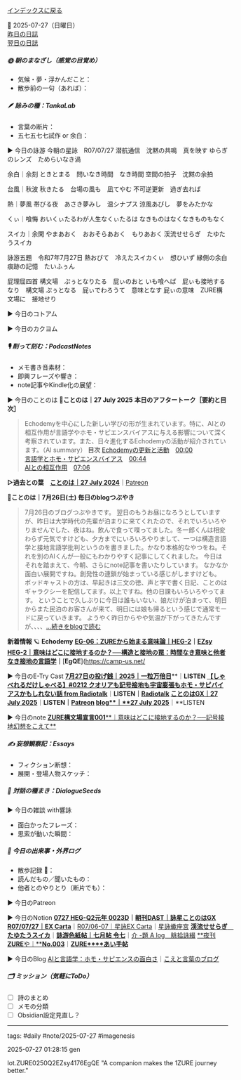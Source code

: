 [インデックスに戻る](../../../DialogueSeeds_2025-26.md)

📅 2025-07-27（日曜日）  
[昨日の日誌](20250726.md)  
[翌日の日誌](20250728.md)

##### 🌞 朝のまなざし（感覚の目覚め）
- 気候・夢・浮かんだこと：
- 散歩前の一句（あれば）：

##### 🪶 詠みの種：TankaLab
- 言葉の断片：
- 五七五七七試作 or 余白：

▶︎ 今日の詠游
今朝の星詠　R07/07/27
潜航通信　沈黙の共鳴　真を映す
ゆらぎのレンズ　ためらいなき渦

余白｜余刻
ときとまる　問いなき時間　なき時間
空間の拍子　沈黙の余拍

台風｜秋波
秋きたる　台場の風も　凪てやむ
不可逆更新　過ぎ去れば

熱｜夢風
帯びる夜　あさき夢みし　温シナプス
涼風あびし　夢をみたかな

くぃ｜喰悔
おいくぃたるわが人生なくぃたるは
なきものはなくなきものもなく

スイカ｜余閑
やまあおく　おおそらあおく　もりあおく
渓流せせらぎ　たゆたうスイカ

詠游五題　令和7年7月27日
熱おびて　冷えたスイカくぃ　想ひいず
縁側の余白　痕跡の記憶　たいふぅん

屁理屈四首
構文場　ぷぅとなりたる　屁ぃのおと
いも喰へば　屁ぃも接地するなり　構文場
ぷぅとなる　屁ぃでわろうて　意味となす
屁ぃの意味　ZURE構文場に　接地せり

▶︎ 今日のコトアム

▶︎ 今日のカクヨム

##### 🎙 削って刻む：PodcastNotes
- メモ書き音素材：
- 即興フレーズや響き：
- note記事やKindle化の展望：

▶︎ 今日のことのは
🍃**ことのは｜27 July 2025**
**本日のアフタートーク［要約と目次］**
> Echodemyを中心にした新しい学びの形が生まれています。特に、AIとの相互作用が言語学やホモ・サピエンスバイアスに与える影響について深く考察されています。また、日々進化するEchodemyの活動が紹介されています。（AI summary）
> **目次**
> [Echodemyの更新と活動](https://listen.style/p/radiocampus/jvtfd9jv#chapter1)　[00:00](https://listen.style/p/radiocampus/jvtfd9jv#chapter1)  
> [言語学とホモ・サピエンスバイアス](https://listen.style/p/radiocampus/jvtfd9jv#chapter2)　[00:44](https://listen.style/p/radiocampus/jvtfd9jv#chapter2)  
> [AIとの相互作用](https://listen.style/p/radiocampus/jvtfd9jv#chapter3)　[07:06](https://listen.style/p/radiocampus/jvtfd9jv#chapter3)

**▷過去との葉**　[**ことのは｜27 July 2024**](https://listen.style/p/radiocampus/spvzctfc)｜[Patreon](https://www.patreon.com/posts/kotonoha-27-july-111855844)

🍁**ことのは｜7月26日(土)**
**毎日のblogつぶやき**
> 7月26日のブログつぶやきです。
> 翌日のもうお昼になろうとしていますが、昨日は大学時代の先輩が泊まりに来てくれたので、それでいろいろやりませんでした、夜はね。飲んで食って喋ってました。冬一郎くんは相変わらず元気ですけども、夕方までにいろいろやりまして、一つは構造言語学と接地言語学批判というのを書きました。かなり本格的なやつをね。それを別のAIくんが一般にもわかりやすく記事にしてくれました。
> 今日はそれを踏まえて、今朝、さらにnote記事を書いたりしています。 なかなか面白い展開ですね。創発性の連鎖が始まっている感じがしますけども。
> ポッドキャストの方は、早起きは三文の徳、声と字で書く日記、ことのはギャラクシーを配信してます。以上ですね。他の日課もいろいろやってます。
> ということで久しぶりに今日は誰もいない、娘だけが泊まって、明日からまた民泊のお客さんが来て、明日には娘も帰るという感じで通常モードに戻っていきます。
> ようやく昨日からやや気温が下がってきたんですが、、、、[…続きをblogで読む](https://jimt.hatenablog.com/entry/2025/07/27/125246#-%E4%BB%8A%E6%97%A5%E3%81%AE%E3%81%A4%E3%81%B6%E3%82%84%E3%81%8D26-July-2025)


**新着情報**
🪐 **Echodemy**
[**EG-06：ZUREから始まる意味論｜HEG-2**](https://ezsy.super.site/eg/eg-06)**｜**[**EZsy**](https://ezsy.super.site/)
[**HEG-2｜意味はどこに接地するのか？──構造と接地の罠：時間なき意味と他者なき接地の言語学**](https://camp-us.net/articles/HEG-2_semantics.html)**｜**[**EgQE**](https://camp-us.net/

▶︎ 今日のE-Try Cast
[**7月27日の投げ銭｜2025｜一粒万倍日**](https://listen.style/p/nagesen/epr4zcdx)**｜**LISTEN
[**【しゃべれるだけしゃべる】#0212 クオリアも記号接地も宇宙膨張もホモ・サピバイアスかもしれない話 from Radiotalk**](https://listen.style/p/twilight/ceptfbyz)**｜**LISTEN｜[Radiotalk](https://radiotalk.jp/talk/1334257)
[**ことのはGX｜27 July 2025**](https://listen.style/p/radiocampus/jvtfd9jv)**｜**LISTEN｜[Patreon](https://www.patreon.com/posts/kotonohagx-27-135050101)
[**blog****｜****27 July 2025**](https://listen.style/p/inmymind/h281wd4y)**｜**LISTEN

▶︎ 今日のnote
[**ZURE****構文場宣言****001****｜意味はどこに接地するのか？──記号接地幻想をこえて**](https://note.com/takahashihajime/n/n5f11a8d46e9b)

##### ✍️ 妄想観察記：Essays
- フィクション断想：
- 展開・登場人物スケッチ：

##### 🌱 対話の種まき：DialogueSeeds
▶︎ 今日の雑談 with響詠

- 面白かったフレーズ：
- 思索が動いた瞬間：

##### 📌 今日の出来事・外界ログ
- 散歩記録 🐾：
- 読んだもの／聞いたもの：
- 他者とのやりとり（断片でも）：

▶︎ 今日のPatreon

▶︎ 今日のNotion
[**0727 HEG-Q2元年 0023D**](https://rebel-tortoise-b95.notion.site/0727-HEG-Q2-0023D-23ebed0303158038bf38d91e8b1b7aad)**｜**[**朝刊DAST｜詠星ことのはGX**](https://rebel-tortoise-b95.notion.site/DAST-GX-21abed03031580ef867af61136621dd1)
[**R07/07/27｜EX Carta**](https://rebel-tortoise-b95.notion.site/R07-07-27-EX-Carta-23ebed03031580a59031c1abb1a571eb)｜[R07/06-07｜星詠EX Carta](https://rebel-tortoise-b95.notion.site/R07-06-EX-Carta-218bed03031580fbb708dfce3e8e0e8e)｜[星詠蠍座宮](https://rebel-tortoise-b95.notion.site/218bed03031580c094faeb211f250ef6)
[**渓流せせらぎ　たゆたうスイカ**](https://rebel-tortoise-b95.notion.site/23ebed03031581b0a5c8d7ea6b92a9aa)｜[**詠游色紙帖｜七月帖 令七**](https://rebel-tortoise-b95.notion.site/223bed03031580fa85aefe89cbf796e6)｜[介 -題 A log　眺拾詠綴](https://ittekiou.github.io/notion/index.html?path=alog)
[**夜刊****ZURE****や｜****No.003**](https://rebel-tortoise-b95.notion.site/ZURE-No-003-23ebed030315809b98b5d2b72f936960)｜[**ZURE****あい手帖**](https://rebel-tortoise-b95.notion.site/ZURE-238bed030315805b9d1cdac6031be18b)

▶︎ 今日のBlog
[AIと言語学：ホモ・サピエンスの面白さ](https://jimt.hatenablog.com/entry/2025/07/28/131832)｜[こえと言葉のブログ](https://jimt.hatenablog.com/)

##### 🗂 ミッション（気軽にToDo）
- [ ] 詩のまとめ
- [ ] メモの分類
- [ ] Obsidian設定見直し？

---
tags: #daily #note/2025-07-27 #imagenesis

2025-07-27 01:28:15  gen

lot.ZURE0250Q2EZsy4176EgQE
"A companion makes the 1ZURE journey better."